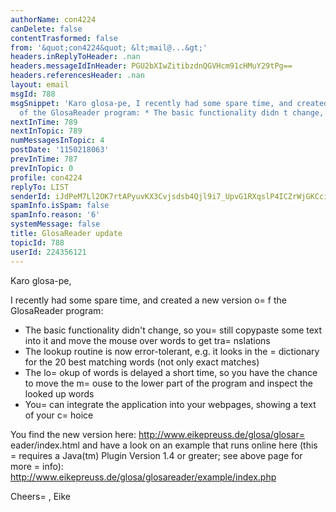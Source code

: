 ```yaml
---
authorName: con4224
canDelete: false
contentTrasformed: false
from: '&quot;con4224&quot; &lt;mail@...&gt;'
headers.inReplyToHeader: .nan
headers.messageIdInHeader: PGU2bXIwZitibzdnQGVHcm91cHMuY29tPg==
headers.referencesHeader: .nan
layout: email
msgId: 788
msgSnippet: 'Karo glosa-pe, I recently had some spare time, and created a new version
  of the GlosaReader program: * The basic functionality didn t change, so you still'
nextInTime: 789
nextInTopic: 789
numMessagesInTopic: 4
postDate: '1150218063'
prevInTime: 787
prevInTopic: 0
profile: con4224
replyTo: LIST
senderId: iJdPeM7Ll2OK7rtAPyuvKX3Cvjsdsb4Qjl9i7_UpvG1RXqslP4ICZrWjGKCcibj_aK-vU2sOK-eCVZNGVp5eykw2NYIc
spamInfo.isSpam: false
spamInfo.reason: '6'
systemMessage: false
title: GlosaReader update
topicId: 788
userId: 224356121
---
```


Karo glosa-pe,

I recently had some spare time, and created a new version o=
f the
GlosaReader program:

* The basic functionality didn't change, so you=
 still copypaste some
text into it and move the mouse over words to get tra=
nslations
* The lookup routine is now error-tolerant, e.g. it looks in the
=
dictionary for the 20 best matching words (not only exact matches)
* The lo=
okup of words is delayed a short time, so you have the chance
to move the m=
ouse to the lower part of the program and inspect the
looked up words
* You=
 can integrate the application into your webpages, showing a text
of your c=
hoice

You find the new version here:
http://www.eikepreuss.de/glosa/glosar=
eader/index.html
and have a look on an example that runs online here (this =
requires
a Java(tm) Plugin Version 1.4 or greater; see above page for more =
info):
http://www.eikepreuss.de/glosa/glosareader/example/index.php

Cheers=
, Eike





